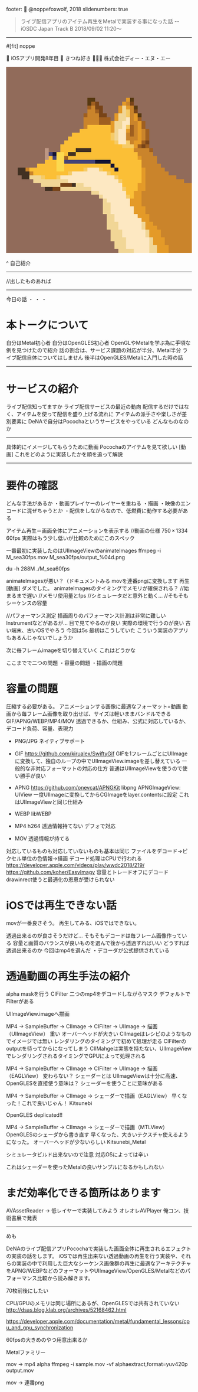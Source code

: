 footer: 🦊 @noppefoxwolf, 2018
slidenumbers: true

> ライブ配信アプリのアイテム再生をMetalで実装する事になった話
-- iOSDC Japan Track B 2018/09/02 11:20〜

---

#[fit] noppe

📱 iOSアプリ開発8年目
🦊 きつね好き
👨🏻‍💻 株式会社ディー・エヌ・エー

![right](IMG_0726.PNG)

^ 自己紹介

---

//出したものあれば

---

今日の話
・
・
・
# 本トークについて
自分はMetal初心者
自分はOpenGLES初心者
OpenGLやMetalを学ぶ為に手頃な例を見つけたので紹介
話の割合は、サービス課題の対応が半分、Metal半分
ライブ配信自体についてはしません
後半はOpenGLES/Metalに入門した時の話


---

# サービスの紹介
ライブ配信知ってますか
ライブ配信サービスの最近の動向
配信するだけではなく、アイテムを使って配信を盛り上げる流れに
アイテムの派手さや楽しさが差別要素に
DeNAで自分はPocochaというサービスをやっている
どんなものなのか

---

具体的にイメージしてもらうために動画
Pocochaのアイテムを見て欲しい
[動画]
これをどのように実装したかを順を追って解説

---

# 要件の確認
どんな手法があるか
・動画プレイヤーのレイヤーを重ねる
・描画
・映像のエンコードに混ぜちゃうとか
・配信をしながらなので、低燃費に動作する必要がある

アイテム再生＝画面全体にアニメーションを表示する
//動画の仕様
750 × 1334 60fps
実際はもう少し低いが比較のためにこのスペック

一番最初に実装したのはUIImageViewのanimateImages
ffmpeg -i M_sea30fps.mov M_sea30fps/output_%04d.png

du -h
288M    ./M_sea60fps

animateImagesが悪い？（ドキュメントみる
movを連番pngに変換します
再生
[動画]
ダメでした。
animateImagesのタイミングでメモリが確保される？
//始まるまで遅い
    //メモリ使用量とfps
    //シミュレータだと意外と動く...
    //そもそもシーケンスの容量


//パフォーマンス測定
描画周りのパフォーマンス計測は非常に難しい
Instrumentなどがあるが…
目で見てやるのが良い
実際の環境で行うのが良い
古い端末、古いOSでやろう
今回は5s
最初はこうしていた
こういう実装のアプリもあるんじゃないでしょうか

次に毎フレームimageを切り替えていく
これはどうかな

ここまでで二つの問題
・容量の問題
・描画の問題

# 容量の問題
圧縮する必要がある。
アニメーションする画像に最適なフォーマット=動画
動画から毎フレーム画像を取り出せば、サイズは軽いままバンドルできる
GIF/APNG/WEBP/MP4/MOV
透過できるか、仕組み、公式に対応しているか、デコード負荷、容量、表現力

- PNG/JPG
ネイティブサポート

- GIF
https://github.com/kirualex/SwiftyGif
GIFを1フレームごとにUIImageに変換して、独自のループの中でUIImageView.imageを差し替えている
一般的な非対応フォーマットの対応の仕方
普通はUIImageViewを使うので使い勝手が良い

- APNG
https://github.com/onevcat/APNGKit
libpng
APNGImageView: UIView
一度UIImageに変換してからCGImageをlayer.contentsに設定
これはUIImageViewと同じ仕組み

- WEBP
libWEBP

- MP4
h264
透過情報持てない
デフォで対応

- MOV
透過情報が持てる

対応しているものも対応していないものも基本は同じ
ファイルをデコード→ピクセル単位の色情報→描画
デコード処理はCPUで行われる
https://developer.apple.com/videos/play/wwdc2018/219/
https://github.com/koher/EasyImagy
容量とトレードオフにデコード
drawinrect使うと最適化の恩恵が受けられない

# iOSでは再生できない話
movが一番良さそう。
再生してみる、iOSではできない。

透過出来るのが良さそうだけど…
そもそもデコードは毎フレーム画像作っている
容量と画質のバランスが良いものを選んで後から透過すればいい
どうすれば透過出来るのか
今回はmp4を選んだ
・デコーダが公式提供されている


# 透過動画の再生手法の紹介
alpha maskを行う CIFilter
二つのmp4をデコードしながらマスク
デフォルトでFilterがある

UIImageView.imageへ描画

MP4 -> SampleBuffer -> CIImage -> CIFilter -> UIImage -> 描画（UIImageView）
重い
オーバーヘッドが大きい
CIImageはレシピのようなものでイメージでは無い
レンダリングのタイミングで初めて処理が走る
CIFilterのoutputを待ってからになってしまう
CIIMahgeは実態を持たない、UIImageViewでレンダリングされるタイミングでGPUによって処理される

MP4 -> SampleBuffer -> CIImage -> CIFilter -> UIImage -> 描画（EAGLView）
変わらない？
シェーダーとは
UIImageViewは十分に高速、OpenGLESを直接使う意味は？
シェーダーを使うことに意味がある


MP4 -> SampleBuffer -> CIImage -> シェーダーで描画（EAGLView）
早くなった！これで良いじゃん！
Kitsunebi

OpenGLES deplicated!!

MP4 -> SampleBuffer -> CIImage -> シェーダーで描画（MTLView）
OpenGLESのシェーダから書き直す
早くなった、大きいテクスチャ使えるようになった。
オーバーヘッドが少ないらしい
Kitsunebi_Metal

シミュレータビルド出来ないので注意
対応OSによっては辛い

これはシェーダーを使ったMetalの良いサンプルになるかもしれない

# まだ効率化できる箇所はあります
AVAssetReader -> 低レイヤーで実装してみよう
オレオレAVPlayer
俺コン、技術書展で発表

---
めも

DeNAのライブ配信アプリPocochaで実装した画面全体に再生されるエフェクトの実装の話をします。
iOSでは再生出来ない透過動画の再生を行う実装や、それらの実装の中で利用した巨大なシーケンス画像群の再生に最適なアーキテクチャをAPNG/WEBPなどのフォーマットやUIImageView/OpenGLES/Metalなどのパフォーマンス比較から読み解きます。

70枚前後にしたい


CPU/GPUのメモリは同じ場所にあるが、OpenGLESでは共有されていない
http://dsas.blog.klab.org/archives/52168462.html

https://developer.apple.com/documentation/metal/fundamental_lessons/cpu_and_gpu_synchronization

60fpsの大きめのやつ用意出来るか

Metalファミリー

mov -> mp4 alpha
ffmpeg -i sample.mov -vf alphaextract,format=yuv420p output.mov

mov -> 連番png